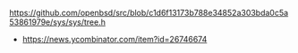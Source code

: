 https://github.com/openbsd/src/blob/c1d6f13173b788e34852a303bda0c5a53861979e/sys/sys/tree.h
* https://news.ycombinator.com/item?id=26746674